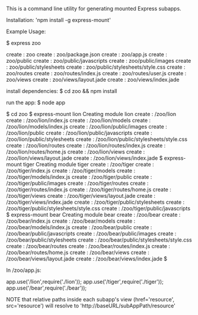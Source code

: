 This is a command line utility for generating mounted Express subapps.  

Installation: 'npm install -g express-mount'

Example Usage: 

$ express zoo

   create : zoo
   create : zoo/package.json
   create : zoo/app.js
   create : zoo/public
   create : zoo/public/javascripts
   create : zoo/public/images
   create : zoo/public/stylesheets
   create : zoo/public/stylesheets/style.css
   create : zoo/routes
   create : zoo/routes/index.js
   create : zoo/routes/user.js
   create : zoo/views
   create : zoo/views/layout.jade
   create : zoo/views/index.jade

   install dependencies:
     $ cd zoo && npm install

   run the app:
     $ node app

$ cd zoo
$ express-mount lion
Creating module lion
   create : /zoo/lion
   create : /zoo/lion/index.js
   create : /zoo/lion/models
   create : /zoo/lion/models/index.js
   create : /zoo/lion/public/images
   create : /zoo/lion/public
   create : /zoo/lion/public/javascripts
   create : /zoo/lion/public/stylesheets
   create : /zoo/lion/public/stylesheets/style.css
   create : /zoo/lion/routes
   create : /zoo/lion/routes/index.js
   create : /zoo/lion/routes/home.js
   create : /zoo/lion/views
   create : /zoo/lion/views/layout.jade
   create : /zoo/lion/views/index.jade
$ express-mount tiger
Creating module tiger
   create : /zoo/tiger
   create : /zoo/tiger/index.js
   create : /zoo/tiger/models
   create : /zoo/tiger/models/index.js
   create : /zoo/tiger/public
   create : /zoo/tiger/public/images
   create : /zoo/tiger/routes
   create : /zoo/tiger/routes/index.js
   create : /zoo/tiger/routes/home.js
   create : /zoo/tiger/views
   create : /zoo/tiger/views/layout.jade
   create : /zoo/tiger/views/index.jade
   create : /zoo/tiger/public/stylesheets
   create : /zoo/tiger/public/stylesheets/style.css
   create : /zoo/tiger/public/javascripts
$ express-mount bear
Creating module bear
   create : /zoo/bear
   create : /zoo/bear/index.js
   create : /zoo/bear/models
   create : /zoo/bear/models/index.js
   create : /zoo/bear/public
   create : /zoo/bear/public/javascripts
   create : /zoo/bear/public/images
   create : /zoo/bear/public/stylesheets
   create : /zoo/bear/public/stylesheets/style.css
   create : /zoo/bear/routes
   create : /zoo/bear/routes/index.js
   create : /zoo/bear/routes/home.js
   create : /zoo/bear/views
   create : /zoo/bear/views/layout.jade
   create : /zoo/bear/views/index.jade
$

In /zoo/app.js:

app.use('/lion',require('./lion'));
app.use('/tiger',require('./tiger'));
app.use('/bear',require('./bear'));

NOTE that relative paths inside each subapp's view (href='resource', src='resource') will resolve to 'http://baseURL/subAppPath/resource'